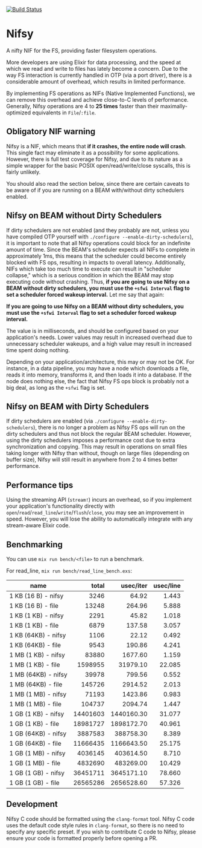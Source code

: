 [![Build Status](https://travis-ci.org/antipax/nifsy.svg?branch=master)](https://travis-ci.org/antipax/nifsy)

# Nifsy

A nifty NIF for the FS, providing faster filesystem operations.

More developers are using Elixir for data processing, and the speed at which we read and write to files has lately become a concern. Due to the way FS interaction is currently handled in OTP (via a port driver), there is a considerable amount of overhead, which results in limited performance.

By implementing FS operations as NIFs (Native Implemented Functions), we can remove this overhead and achieve close-to-C levels of performance. Generally, Nifsy operations are 4 to **25 times** faster than their maximally-optimized equivalents in `File`/`:file`.

## Obligatory NIF warning

Nifsy is a NIF, which means that **if it crashes, the entire node will crash**. This single fact may eliminate it as a possibility for some applications. However, there is full test coverage for Nifsy, and due to its nature as a simple wrapper for the basic POSIX open/read/write/close syscalls, this is fairly unlikely.

You should also read the section below, since there are certain caveats to be aware of if you are running on a BEAM with/without dirty schedulers enabled.

## Nifsy on BEAM without Dirty Schedulers

If dirty schedulers are not enabled (and they probably are not, unless you have compiled OTP yourself with `./configure --enable-dirty-schedulers`), it is important to note that all Nifsy operations could block for an indefinite amount of time. Since the BEAM's scheduler expects all NIFs to complete in approximately 1ms, this means that the scheduler could become entirely blocked with FS ops, resulting in impacts to overall latency. Additionally, NIFs which take too much time to execute can result in "scheduler collapse," which is a serious condition in which the BEAM may stop executing code without crashing. Thus, **if you are going to use Nifsy on a BEAM without dirty schedulers, you must use the `+sfwi Interval` flag to set a scheduler forced wakeup interval.** Let me say that again:

**If you are going to use Nifsy on a BEAM without dirty schedulers, you must use the `+sfwi Interval` flag to set a scheduler forced wakeup interval.**

The value is in milliseconds, and should be configured based on your application's needs. Lower values may result in increased overhead due to unnecessary scheduler wakeups, and a high value may result in increased time spent doing nothing.

Depending on your application/architecture, this may or may not be OK. For instance, in a data pipeline, you may have a node which downloads a file, reads it into memory, transforms it, and then loads it into a database. If the node does nothing else, the fact that Nifsy FS ops block is probably not a big deal, as long as the `+sfwi` flag is set.

## Nifsy on BEAM with Dirty Schedulers

If dirty schedulers are enabled (via `./configure --enable-dirty-schedulers`), there is no longer a problem as Nifsy FS ops will run on the dirty schedulers and thus not block the regular BEAM scheduler. However, using the dirty schedulers imposes a performance cost due to extra synchronization and copying. This may result in operations on small files taking longer with Nifsy than without, though on large files (depending on buffer size), Nifsy will still result in anywhere from 2 to 4 times better performance.

## Performance tips

Using the streaming API (`stream!`) incurs an overhead, so if you implement your application's functionality directly with `open`/`read`/`read_line`/`write`/`flush`/`close`, you may see an improvement in speed. However, you will lose the ability to automatically integrate with any stream-aware Elixir code.

## Benchmarking

You can use `mix run bench/<file>` to run a benchmark.

For read_line, `mix run bench/read_line_bench.exs`:

| name                |      total |    usec/iter |  usec/line |
| ------------------- | ---------: | -----------: | ---------: |
| 1 KB (16 B) - nifsy |       3246 |        64.92 |      1.443 |
| 1 KB (16 B) - file  |      13248 |       264.96 |      5.888 |
| 1 KB (1 KB) - nifsy |       2291 |        45.82 |      1.018 |
| 1 KB (1 KB) - file  |       6879 |       137.58 |      3.057 |
| 1 KB (64KB) - nifsy |       1106 |        22.12 |      0.492 |
| 1 KB (64KB) - file  |       9543 |       190.86 |      4.241 |
| 1 MB (1 KB) - nifsy |      83880 |      1677.60 |      1.159 |
| 1 MB (1 KB) - file  |    1598955 |     31979.10 |     22.085 |
| 1 MB (64KB) - nifsy |      39978 |       799.56 |      0.552 |
| 1 MB (64KB) - file  |     145726 |      2914.52 |      2.013 |
| 1 MB (1 MB) - nifsy |      71193 |      1423.86 |      0.983 |
| 1 MB (1 MB) - file  |     104737 |      2094.74 |      1.447 |
| 1 GB (1 KB) - nifsy |   14401603 |   1440160.30 |     31.077 |
| 1 GB (1 KB) - file  |   18981727 |   1898172.70 |     40.961 |
| 1 GB (64KB) - nifsy |    3887583 |    388758.30 |      8.389 |
| 1 GB (64KB) - file  |   11666435 |   1166643.50 |     25.175 |
| 1 GB (1 MB) - nifsy |    4036145 |    403614.50 |      8.710 |
| 1 GB (1 MB) - file  |    4832690 |    483269.00 |     10.429 |
| 1 GB (1 GB) - nifsy |   36451711 |   3645171.10 |     78.660 |
| 1 GB (1 GB) - file  |   26565286 |   2656528.60 |     57.326 |

## Development

Nifsy C code should be formatted using the `clang-format` tool. Nifsy C code uses the default code style rules in `clang-format`, so there is no need to specify any specific preset. If you wish to contribute C code to Nifsy, please ensure your code is formatted properly before opening a PR.
